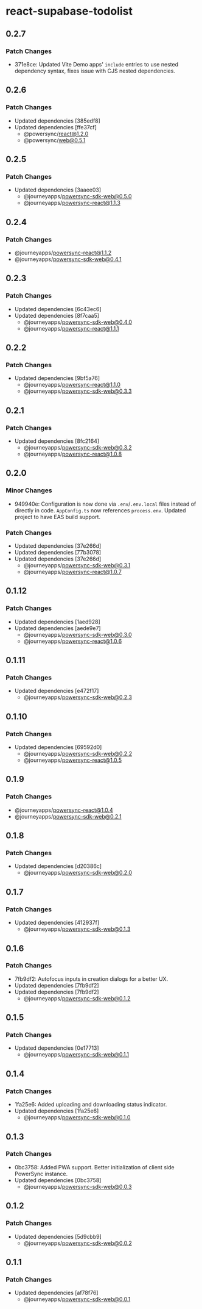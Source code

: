 # react-supabase-todolist

## 0.2.7

### Patch Changes

- 371e8ce: Updated Vite Demo apps' `include` entries to use nested dependency syntax, fixes issue with CJS nested dependencies.

## 0.2.6

### Patch Changes

- Updated dependencies [385edf8]
- Updated dependencies [ffe37cf]
  - @powersync/react@1.2.0
  - @powersync/web@0.5.1

## 0.2.5

### Patch Changes

- Updated dependencies [3aaee03]
  - @journeyapps/powersync-sdk-web@0.5.0
  - @journeyapps/powersync-react@1.1.3

## 0.2.4

### Patch Changes

- @journeyapps/powersync-react@1.1.2
- @journeyapps/powersync-sdk-web@0.4.1

## 0.2.3

### Patch Changes

- Updated dependencies [6c43ec6]
- Updated dependencies [8f7caa5]
  - @journeyapps/powersync-sdk-web@0.4.0
  - @journeyapps/powersync-react@1.1.1

## 0.2.2

### Patch Changes

- Updated dependencies [9bf5a76]
  - @journeyapps/powersync-react@1.1.0
  - @journeyapps/powersync-sdk-web@0.3.3

## 0.2.1

### Patch Changes

- Updated dependencies [8fc2164]
  - @journeyapps/powersync-sdk-web@0.3.2
  - @journeyapps/powersync-react@1.0.8

## 0.2.0

### Minor Changes

- 949940e: Configuration is now done via `.env`/`.env.local` files instead of directly in code. `AppConfig.ts` now references `process.env`. Updated project to have EAS build support.

### Patch Changes

- Updated dependencies [37e266d]
- Updated dependencies [77b3078]
- Updated dependencies [37e266d]
  - @journeyapps/powersync-sdk-web@0.3.1
  - @journeyapps/powersync-react@1.0.7

## 0.1.12

### Patch Changes

- Updated dependencies [1aed928]
- Updated dependencies [aede9e7]
  - @journeyapps/powersync-sdk-web@0.3.0
  - @journeyapps/powersync-react@1.0.6

## 0.1.11

### Patch Changes

- Updated dependencies [e472f17]
  - @journeyapps/powersync-sdk-web@0.2.3

## 0.1.10

### Patch Changes

- Updated dependencies [69592d0]
  - @journeyapps/powersync-sdk-web@0.2.2
  - @journeyapps/powersync-react@1.0.5

## 0.1.9

### Patch Changes

- @journeyapps/powersync-react@1.0.4
- @journeyapps/powersync-sdk-web@0.2.1

## 0.1.8

### Patch Changes

- Updated dependencies [d20386c]
  - @journeyapps/powersync-sdk-web@0.2.0

## 0.1.7

### Patch Changes

- Updated dependencies [412937f]
  - @journeyapps/powersync-sdk-web@0.1.3

## 0.1.6

### Patch Changes

- 7fb9df2: Autofocus inputs in creation dialogs for a better UX.
- Updated dependencies [7fb9df2]
- Updated dependencies [7fb9df2]
  - @journeyapps/powersync-sdk-web@0.1.2

## 0.1.5

### Patch Changes

- Updated dependencies [0e17713]
  - @journeyapps/powersync-sdk-web@0.1.1

## 0.1.4

### Patch Changes

- 1fa25e6: Added uploading and downloading status indicator.
- Updated dependencies [1fa25e6]
  - @journeyapps/powersync-sdk-web@0.1.0

## 0.1.3

### Patch Changes

- 0bc3758: Added PWA support. Better initialization of client side PowerSync instance.
- Updated dependencies [0bc3758]
  - @journeyapps/powersync-sdk-web@0.0.3

## 0.1.2

### Patch Changes

- Updated dependencies [5d9cbb9]
  - @journeyapps/powersync-sdk-web@0.0.2

## 0.1.1

### Patch Changes

- Updated dependencies [af78f76]
  - @journeyapps/powersync-sdk-web@0.0.1
